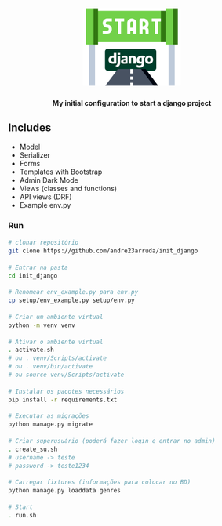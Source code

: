 <h1 align="center">
    <img alt="Init Django" title="Init Django" src="setup/static/images/start-django.png" width="200px" />
</h1>

<h4 align="center">
    My initial configuration to start a django project
</h4>

## Includes
- Model
- Serializer
- Forms
- Templates with Bootstrap
- Admin Dark Mode
- Views (classes and functions)
- API views (DRF)
- Example env.py


### Run
```sh
# clonar repositório
git clone https://github.com/andre23arruda/init_django

# Entrar na pasta
cd init_django

# Renomear env_example.py para env.py
cp setup/env_example.py setup/env.py

# Criar um ambiente virtual
python -m venv venv

# Ativar o ambiente virtual
. activate.sh
# ou . venv/Scripts/activate
# ou . venv/bin/activate
# ou source venv/Scripts/activate

# Instalar os pacotes necessários
pip install -r requirements.txt

# Executar as migrações
python manage.py migrate

# Criar superusuário (poderá fazer login e entrar no admin)
. create_su.sh
# username -> teste
# password -> teste1234

# Carregar fixtures (informações para colocar no BD)
python manage.py loaddata genres

# Start
. run.sh
```